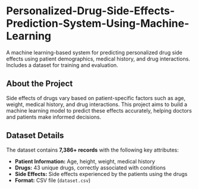# Personalized-Drug-Side-Effects-Prediction-System-Using-Machine-Learning
A machine learning-based system for predicting personalized drug side effects using patient demographics, medical history, and drug interactions. Includes a dataset for training and evaluation.

## About the Project  

Side effects of drugs vary based on patient-specific factors such as age, weight, medical history, and drug interactions. This project aims to build a machine learning model to predict these effects accurately, helping doctors and patients make informed decisions.

## Dataset Details  

The dataset contains **7,386+ records** with the following key attributes:  
- **Patient Information:** Age, height, weight, medical history  
- **Drugs:** 43 unique drugs, correctly associated with conditions  
- **Side Effects:** Side effects experienced by the patients using the drugs 
- **Format:** CSV file (`dataset.csv`)  
